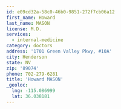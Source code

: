 ```yaml
---
id: e09cd32a-58c0-46b0-9851-272f7cb06a12
first_name: Howard
last_name: MASON
license: M.D.
services:
  - internal-medicine
category: doctors
address: '1701 Green Valley Pkwy, #10A'
city: Henderson
state: NV
zip: '89074'
phone: 702-279-6281
title: 'Howard MASON'
_geoloc:
  lng: -115.086999
  lat: 36.038181
---
```

